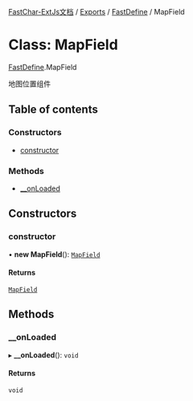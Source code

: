 [FastChar-ExtJs文档](../README.md) / [Exports](../modules.md) / [FastDefine](../modules/FastDefine.md) / MapField

# Class: MapField

[FastDefine](../modules/FastDefine.md).MapField

地图位置组件

## Table of contents

### Constructors

- [constructor](FastDefine.MapField.md#constructor)

### Methods

- [\_\_onLoaded](FastDefine.MapField.md#__onloaded)

## Constructors

### constructor

• **new MapField**(): [`MapField`](FastDefine.MapField.md)

#### Returns

[`MapField`](FastDefine.MapField.md)

## Methods

### \_\_onLoaded

▸ **__onLoaded**(): `void`

#### Returns

`void`
